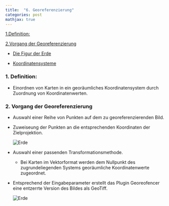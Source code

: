 ```yaml
---
title:  "6. Georeferenzierung"
categories: post
mathjax: true
---
```



[1.Definition:](#1-definition)

[2.Vorgang der Georeferenzierung](#2-vorgang-der-georeferenzierung)

   - [Die Figur der Erde](#die-figur-der-erde)
  
   - [Koordinatensysteme](#koordinatensysteme)
 

### 1. Definition: 

  * Einordnen von Karten in ein georäumliches Koordinatensystem durch Zuordnung von Koordinatenwerten. 
  
  
### 2. Vorgang der Georeferenzierung 

  * Auswahl einer Reihe von Punkten auf dem zu georeferenzierenden Bild.
  * Zuweiseung der Punkten an die entsprechenden Koordinaten der Zielprojektion. 
  
    ![Erde](https://github.com/Monsieur-Park/monsieur-park.github.io/blob/master/_Images/qgis-georeference.jpg?raw=true)

  
  * Auswahl einer passenden Transformationsmethode.
    - Bei Karten im Vektorformat werden dem Nullpunkt des zugrundeliegenden Systems georäumliche Koordinatenwerte zugeordnet.
  * Entsprechend der Eingabeparameter erstellt das Plugin Georeofencer eine entzerrte Version des Bildes als GeoTiff. 
  
    ![Erde](https://github.com/Monsieur-Park/monsieur-park.github.io/blob/master/_Images/qgis-georeference2.jpg?raw=true)

 

